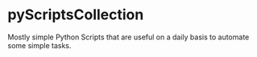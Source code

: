 # pyScriptsCollection
Mostly simple Python Scripts that are useful on a daily basis to automate some simple tasks.
